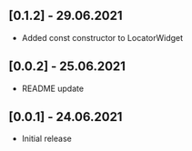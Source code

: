 ## [0.1.2] - 29.06.2021

- Added const constructor to LocatorWidget

## [0.0.2] - 25.06.2021

- README update

## [0.0.1] - 24.06.2021

- Initial release
